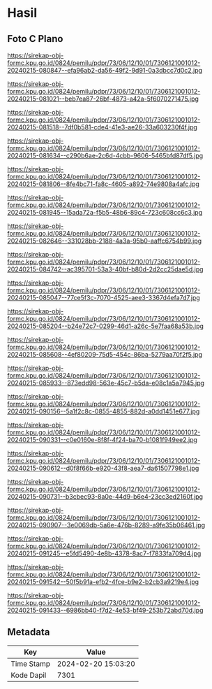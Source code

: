 # Hasil

## Foto C Plano

https://sirekap-obj-formc.kpu.go.id/0824/pemilu/pdpr/73/06/12/10/01/7306121001012-20240215-080847--efa96ab2-da56-49f2-9d91-0a3dbcc7d0c2.jpg

https://sirekap-obj-formc.kpu.go.id/0824/pemilu/pdpr/73/06/12/10/01/7306121001012-20240215-081021--beb7ea87-26bf-4873-a42a-5f6070271475.jpg

https://sirekap-obj-formc.kpu.go.id/0824/pemilu/pdpr/73/06/12/10/01/7306121001012-20240215-081518--7df0b581-cde4-41e3-ae26-33a603230f4f.jpg

https://sirekap-obj-formc.kpu.go.id/0824/pemilu/pdpr/73/06/12/10/01/7306121001012-20240215-081634--c290b6ae-2c6d-4cbb-9606-5465bfd87df5.jpg

https://sirekap-obj-formc.kpu.go.id/0824/pemilu/pdpr/73/06/12/10/01/7306121001012-20240215-081806--8fe4bc71-fa8c-4605-a892-74e9808a4afc.jpg

https://sirekap-obj-formc.kpu.go.id/0824/pemilu/pdpr/73/06/12/10/01/7306121001012-20240215-081945--15ada72a-f5b5-48b6-89c4-723c608cc6c3.jpg

https://sirekap-obj-formc.kpu.go.id/0824/pemilu/pdpr/73/06/12/10/01/7306121001012-20240215-082646--331028bb-2188-4a3a-95b0-aaffc6754b99.jpg

https://sirekap-obj-formc.kpu.go.id/0824/pemilu/pdpr/73/06/12/10/01/7306121001012-20240215-084742--ac395701-53a3-40bf-b80d-2d2cc25dae5d.jpg

https://sirekap-obj-formc.kpu.go.id/0824/pemilu/pdpr/73/06/12/10/01/7306121001012-20240215-085047--77ce5f3c-7070-4525-aee3-3367d4efa7d7.jpg

https://sirekap-obj-formc.kpu.go.id/0824/pemilu/pdpr/73/06/12/10/01/7306121001012-20240215-085204--b24e72c7-0299-46d1-a26c-5e7faa68a53b.jpg

https://sirekap-obj-formc.kpu.go.id/0824/pemilu/pdpr/73/06/12/10/01/7306121001012-20240215-085608--4ef80209-75d5-454c-86ba-5279aa70f2f5.jpg

https://sirekap-obj-formc.kpu.go.id/0824/pemilu/pdpr/73/06/12/10/01/7306121001012-20240215-085933--873edd98-563e-45c7-b5da-e08c1a5a7945.jpg

https://sirekap-obj-formc.kpu.go.id/0824/pemilu/pdpr/73/06/12/10/01/7306121001012-20240215-090156--5a1f2c8c-0855-4855-882d-a0dd1451e677.jpg

https://sirekap-obj-formc.kpu.go.id/0824/pemilu/pdpr/73/06/12/10/01/7306121001012-20240215-090331--c0e0160e-8f8f-4f24-ba70-b1081f949ee2.jpg

https://sirekap-obj-formc.kpu.go.id/0824/pemilu/pdpr/73/06/12/10/01/7306121001012-20240215-090612--d0f8f66b-e920-43f8-aea7-da61507798e1.jpg

https://sirekap-obj-formc.kpu.go.id/0824/pemilu/pdpr/73/06/12/10/01/7306121001012-20240215-090731--b3cbec93-8a0e-44d9-b6e4-23cc3ed2160f.jpg

https://sirekap-obj-formc.kpu.go.id/0824/pemilu/pdpr/73/06/12/10/01/7306121001012-20240215-090907--3e0069db-5a6e-476b-8289-a9fe35b06461.jpg

https://sirekap-obj-formc.kpu.go.id/0824/pemilu/pdpr/73/06/12/10/01/7306121001012-20240215-091245--e5fd5490-4e8b-4378-8ac7-f7833fa709d4.jpg

https://sirekap-obj-formc.kpu.go.id/0824/pemilu/pdpr/73/06/12/10/01/7306121001012-20240215-091542--50f5b91a-efb2-4fce-b9e2-b2cb3a9219e4.jpg

https://sirekap-obj-formc.kpu.go.id/0824/pemilu/pdpr/73/06/12/10/01/7306121001012-20240215-091433--6986bb40-f7d2-4e53-bf49-253b72abd70d.jpg


## Metadata

| Key        | Value               |
| ---------- | ------------------- |
| Time Stamp | 2024-02-20 15:03:20 |
| Kode Dapil | 7301                |




